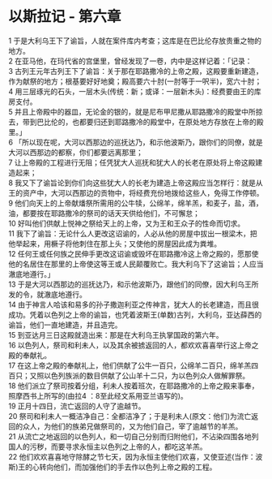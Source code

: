 # 以斯拉记 - 第六章
  
 1 于是大利乌王下了谕旨，人就在案件库内考查；这库是在巴比伦存放贵重之物的地方。  
 2 在亚马他，在玛代省的宫堡里，曾经发现了一卷，内中是这样记着：「记录：  
 3 古列王元年古列王下了谕旨：关于那在耶路撒冷的上帝之殿，这殿要重新建造，作为献祭的地方；根基要好好地奠；殿高要六十肘(一肘等于一呎半)，宽六十肘；  
 4 用三层琢光的石头，一层木头(传统：新；或译：一层新木头)：经费要由王的库房支付。  
 5 并且上帝殿中的器皿，无论金的银的，就是尼布甲尼撒从耶路撒冷的殿堂中所掠去，带到巴比伦的，也都要归还到耶路撒冷的殿堂中，在原处地方存放在上帝的殿里。」  
 6 「所以现在呢，大河以西那边的巡抚达乃，和示他波斯乃，跟你们的同僚，就是大河以西那边的都察，你们都要远离那里；  
 7 让上帝殿的工程进行无阻；任凭犹大人巡抚和犹大人的长老在原处将上帝这殿建造起来；  
 8 我又下了谕旨论到你们向这些犹大人的长老为建造上帝这殿应当怎样行：就是从王的资产中，大河以西那边的贡物中，将经费充份地拨给这些人，免得工作停顿。  
 9 他们向天上的上帝献燔祭所需用的公牛犊，公绵羊，绵羊羔，和麦子，盐，酒，油，都要按在耶路撒冷的祭司的话天天供给他们，不可懈怠；  
 10 好叫他们供献上悦神之祭给天上的上帝，又为王和王众子的性命而切求。  
 11 我下了谕旨：无论什么人更改这诏谕的，人必从他的房屋中拔出一根梁木，把他举起来，用橛子将他刺住在那上头；又使他的房屋因此成为粪堆。  
 12 任何王或任何族之民伸手更改这诏谕或毁坏在耶路撒冷这上帝之殿的，愿那使他的名居住在那里的上帝使这等王或人民颠覆败亡。我大利乌下了这谕旨；人应当澈底地遵行。」  
 13 于是大河以西那边的巡抚达乃，和示他波斯乃，跟他们的同僚，因大利乌王所发的令，就澈底地遵行。  
 14 由于神言人哈该和易多的孙子撒迦利亚之传神言，犹大人的长老建造，而且很成功。凭着以色列之上帝的谕旨，也凭着波斯王(单数)古列，大利乌，亚达薛西的谕旨，他们一直地建造，并且造完。  
 15 到亚达月三日这殿就造出来：那是在大利乌王执掌国政的第六年。  
 16 以色列人，祭司和利未人，以及其余被掳返回的人，都欢欢喜喜举行这上帝之殿的奉献礼。  
 17 在这上帝之殿的奉献礼上，他们供献了公牛一百只，公绵羊二百只，绵羊羔四百只；又照以色列族派的数目供献了公山羊十二只，为以色列众人做解罪祭。  
 18 他们派立了祭司按着分组，利未人按着班次，在耶路撒冷的上帝之殿来事奉，照摩西书上所写的(由拉4</font> ：8至此经文系用亚兰语写的)。  
 19 正月十四日，流亡返回的人守了逾越节。  
 20 祭司和利未人一概洁净自己：全都洁净了；于是利未人(原文：他们)为流亡返回的众人，为他们的族弟兄做祭司的，又为他们自己，宰了逾越节的羊羔。  
 21 从流亡之地返回的以色列人，和一切自己分别而归附他们，不沾染四围各地列国人的污秽，而要寻求永恒主以色列之上帝的人，都吃这羊羔。  
 22 他们欢欢喜喜地守除酵之节七天，因为永恒主使他们欢喜，又使亚述(当作：波斯)王的心转向他们，而加强他们的手去作以色列上帝之殿的工程。